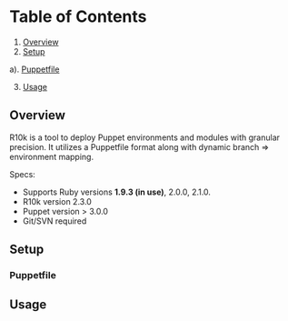 # Table of Contents
1. [Overview](#overview)
2. [Setup](#setup)

  a). [Puppetfile](#puppetfile)
  
3. [Usage](#usage)

## Overview
R10k is a tool to deploy Puppet environments and modules with granular precision. It utilizes a Puppetfile format along with dynamic branch => environment mapping.

Specs:
+ Supports Ruby versions **1.9.3 (in use)**, 2.0.0, 2.1.0.
+ R10k version 2.3.0
+ Puppet version > 3.0.0
+ Git/SVN required

## Setup
### Puppetfile
## Usage
